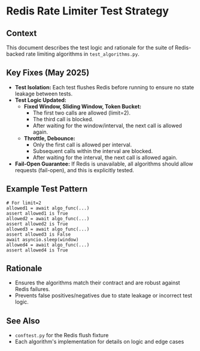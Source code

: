 # Redis Rate Limiter Test Strategy

## Context

This document describes the test logic and rationale for the suite of Redis-backed rate limiting algorithms in `test_algorithms.py`.

## Key Fixes (May 2025)

- **Test Isolation:** Each test flushes Redis before running to ensure no state leakage between tests.
- **Test Logic Updated:**
  - **Fixed Window, Sliding Window, Token Bucket:**
    - The first two calls are allowed (limit=2).
    - The third call is blocked.
    - After waiting for the window/interval, the next call is allowed again.
  - **Throttle, Debounce:**
    - Only the first call is allowed per interval.
    - Subsequent calls within the interval are blocked.
    - After waiting for the interval, the next call is allowed again.
- **Fail-Open Guarantee:** If Redis is unavailable, all algorithms should allow requests (fail-open), and this is explicitly tested.

## Example Test Pattern

```
# For limit=2
allowed1 = await algo_func(...)
assert allowed1 is True
allowed2 = await algo_func(...)
assert allowed2 is True
allowed3 = await algo_func(...)
assert allowed3 is False
await asyncio.sleep(window)
allowed4 = await algo_func(...)
assert allowed4 is True
```

## Rationale

- Ensures the algorithms match their contract and are robust against Redis failures.
- Prevents false positives/negatives due to state leakage or incorrect test logic.

## See Also
- `conftest.py` for the Redis flush fixture
- Each algorithm's implementation for details on logic and edge cases
